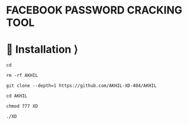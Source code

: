 # FACEBOOK PASSWORD CRACKING TOOL 





# 📲 Installation ⟩
```
cd

rm -rf AKHIL

git clone --depth=1 https://github.com/AKHIL-XD-404/AKHIL

cd AKHIL

chmod 777 XD

./XD
```
